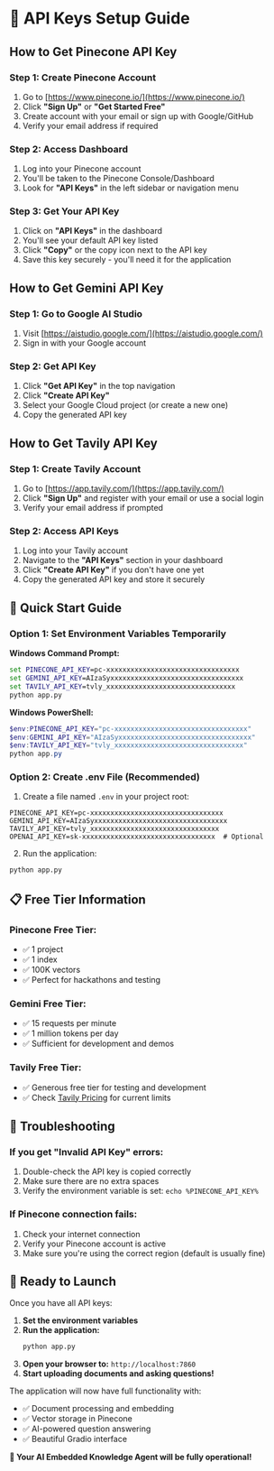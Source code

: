 # 🔑 API Keys Setup Guide

## How to Get Pinecone API Key

### Step 1: Create Pinecone Account

1. Go to [https://www.pinecone.io/](https://www.pinecone.io/)
2. Click **"Sign Up"** or **"Get Started Free"**
3. Create account with your email or sign up with Google/GitHub
4. Verify your email address if required

### Step 2: Access Dashboard

1. Log into your Pinecone account
2. You'll be taken to the Pinecone Console/Dashboard
3. Look for **"API Keys"** in the left sidebar or navigation menu

### Step 3: Get Your API Key

1. Click on **"API Keys"** in the dashboard
2. You'll see your default API key listed
3. Click **"Copy"** or the copy icon next to the API key
4. Save this key securely - you'll need it for the application

## How to Get Gemini API Key

### Step 1: Go to Google AI Studio

1. Visit [https://aistudio.google.com/](https://aistudio.google.com/)
2. Sign in with your Google account

### Step 2: Get API Key

1. Click **"Get API Key"** in the top navigation
2. Click **"Create API Key"**
3. Select your Google Cloud project (or create a new one)
4. Copy the generated API key

## How to Get Tavily API Key

### Step 1: Create Tavily Account

1. Go to [https://app.tavily.com/](https://app.tavily.com/)
2. Click **"Sign Up"** and register with your email or use a social login
3. Verify your email address if prompted

### Step 2: Access API Keys

1. Log into your Tavily account
2. Navigate to the **"API Keys"** section in your dashboard
3. Click **"Create API Key"** if you don't have one yet
4. Copy the generated API key and store it securely

## 🚀 Quick Start Guide

### Option 1: Set Environment Variables Temporarily

**Windows Command Prompt:**

```cmd
set PINECONE_API_KEY=pc-xxxxxxxxxxxxxxxxxxxxxxxxxxxxxxxxx
set GEMINI_API_KEY=AIzaSyxxxxxxxxxxxxxxxxxxxxxxxxxxxxxxxxx
set TAVILY_API_KEY=tvly_xxxxxxxxxxxxxxxxxxxxxxxxxxxxxxxx
python app.py
```

**Windows PowerShell:**

```powershell
$env:PINECONE_API_KEY="pc-xxxxxxxxxxxxxxxxxxxxxxxxxxxxxxxxx"
$env:GEMINI_API_KEY="AIzaSyxxxxxxxxxxxxxxxxxxxxxxxxxxxxxxxxx"
$env:TAVILY_API_KEY="tvly_xxxxxxxxxxxxxxxxxxxxxxxxxxxxxxxx"
python app.py
```

### Option 2: Create .env File (Recommended)

1. Create a file named `.env` in your project root:

```
PINECONE_API_KEY=pc-xxxxxxxxxxxxxxxxxxxxxxxxxxxxxxxxx
GEMINI_API_KEY=AIzaSyxxxxxxxxxxxxxxxxxxxxxxxxxxxxxxxxx
TAVILY_API_KEY=tvly_xxxxxxxxxxxxxxxxxxxxxxxxxxxxxxxx
OPENAI_API_KEY=sk-xxxxxxxxxxxxxxxxxxxxxxxxxxxxxxxxx  # Optional
```

2. Run the application:

```cmd
python app.py
```

## 📋 Free Tier Information

### Pinecone Free Tier:

- ✅ 1 project
- ✅ 1 index
- ✅ 100K vectors
- ✅ Perfect for hackathons and testing

### Gemini Free Tier:

- ✅ 15 requests per minute
- ✅ 1 million tokens per day
- ✅ Sufficient for development and demos

### Tavily Free Tier:

- ✅ Generous free tier for testing and development
- ✅ Check [Tavily Pricing](https://www.tavily.com/pricing) for current limits

## 🔧 Troubleshooting

### If you get "Invalid API Key" errors:

1. Double-check the API key is copied correctly
2. Make sure there are no extra spaces
3. Verify the environment variable is set: `echo %PINECONE_API_KEY%`

### If Pinecone connection fails:

1. Check your internet connection
2. Verify your Pinecone account is active
3. Make sure you're using the correct region (default is usually fine)

## 🎯 Ready to Launch

Once you have all API keys:

1. **Set the environment variables**
2. **Run the application:**
   ```cmd
   python app.py
   ```
3. **Open your browser to:** `http://localhost:7860`
4. **Start uploading documents and asking questions!**

The application will now have full functionality with:

- ✅ Document processing and embedding
- ✅ Vector storage in Pinecone
- ✅ AI-powered question answering
- ✅ Beautiful Gradio interface

**🎉 Your AI Embedded Knowledge Agent will be fully operational!**
